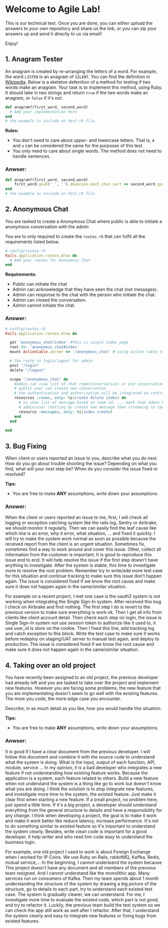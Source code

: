 # Welcome to Agile Lab!

This is our technical test. Once you are done, you can either upload the answers to your own repository and share us the link, or you can zip your answers up and send it directly to us via email!

Enjoy!

## 1. Anagram Tester

An anagram is created by re-arranging the letters of a word. For example, the word `LISTEN` is an anagram of `SILENT`.
You can find the definition in [Wikipedia](https://en.wikipedia.org/wiki/Anagram).
Below is a skeleton defenition of a method for testing if two words make an anagram. Your task is to implement this
method, using Ruby. It should take in two strings and return `true` if the two words make an anagram, or `false` if it's not.

```ruby
def anagram?(first_word, second_word)
  # Add your implementation here
end
# the example is include on test.rb file
```

**Rules:**
 - You don't need to care about upper- and lowercase letters. That is, `A` and `a` can be considered the same for the purposes of this test.
 - You only need to care about single words. The method does not need to handle sentences.
 
 

### Anwser: 

```ruby
def anagram?(first_word, second_word)
    first_word.gsub(' ', '').downcase.each_char.sort == second_word.gsub(' ', '').downcase.each_char.sort
end
# the example is include on test.rb file
```

## 2. Anonymous Chat

You are tasked to create a Anonymous Chat where public is able to initiate a anonymous conversation with the admin

You are to only required to create the `routes.rb` that can fulfil all the requirements listed below.

```ruby
# config/routes.rb
Rails.application.routes.draw do
  # Add your routes for Anonymous Chat
end

```

**Requirements:**
 - Public can initiate the chat
 - Admin can acknowledge that they have seen the chat (not messages).
 - Admin can response to the chat with the person who initiate the chat.
 - Admin can closed the conversation.
 - Admin cannot initiate the chat.

### Answer:
```ruby
# config/routes.rb
Rails.application.routes.draw do

  get 'anonymous_chat/index' #this is single index page
  root to: 'anonymous_chat#index'
  mount ActionCable.server => '/anonymous_chat' # using action cable to chat between admin and anonymous user

  # the route to login/logout for admin
  post "/login"
  delete "/logout"

  scope "/anonymous_chat" do
    #admin can view list of chat room(conversation) or end conversation
    # public user can create new conversation
    # the authentication and authorization will be integrated on controller
    resources :rooms, only: %i(create delete index) do 
      # to show list of message based on room id, ... mark that Admin have seen the chat (not messages).
      # admin/user chatting by create new message then streaming to specific chanel using action cable
      resource :messages, only: %i(index create)
    end
  end
  
end

```


## 3. Bug Fixing

When client or users reported an issue to you, describe what you do next.
How do you go about trouble shooting the issue? Depending on what you find, what will your next step be? When do you
consider the issue fixed or resolved?

**Tips:**
- You are free to make **ANY** assumptions, write down your assumptions.


### Answer:
When the client or users reported an issue to me, first, I will check all logging or exception catching system like the rails log, Sentry or Airbrake,  we should monitor it regularly. Then we can easily find the leaf cause like which line is an error, why it error, what situation, ... and fixed it quickly. I will try to make the system work normal as soon as possible because the received report from the client is an urgent situation. Sometimes fix, sometimes find a way to work around and cover this issue. Other, collect all information from the customer is important, It is good to reproduce this issue end to end. It will help resolve the issue if the first step doesn't have anything to investigate. 
After the system is stable, this time to investigate more to resolve the root problem. Remember try to write/add more test case for this situation and continue tracking to make sure this issue don't happen again. The issue is considered fixed if we know the root cause and make sure it does not happen again in the same/similar situation.

For example on a recent project, I met one case is the oauth2 system is not working when integrating the Single Sign-In system. After received this bug I check on Airbrake and find nothing. The first step I do is revert to the previous version to make sure everything is work ok. Then I get all info from clients like client account detail. Then check each step on login, the issue is Single Sign-In system not use session token to authorize like it used to, it use user_id is store on the cookie. Then I fixed this line, add tracking log and catch exception to this block. Write the test case to make sure it works before redeploy on staging/UAT server to manual test again, and deploy to production. The issue is considered fixed if we know the root cause and make sure it does not happen again in the same/similar situation.  

## 4. Taking over an old project

You have recently been assigned to an old project, the previous developer had already left and you are tasked to take over the project and implement new features.
However you are facing some problems, the new feature that you are implementating doesn't seem to go well with the existing features.
The more you code, the more edge case you encounter.

Describe, in as much detail as you like, how you would handle this situation.

**Tips:**
- You are free to make **ANY** assumptions, write down your assumptions.


### Anwser: 

It is good if I have a clear document from the previous developer. I will follow this document and combine it with the source code to understand what the system is doing. What is the input, output of each function, API, module, service ... In my opinion, it is a bad developer who integrates a new feature if not understanding how existing feature works. Because the application is a system, each feature related to others. Build a new feature when not understand the system is a thing like go to work but doesn't know what you are doing. I think the solution is to stop integrate new features, and investigate more time to the system, the existed feature. Just make it clear first when starting a new feature. If a small project, no problem here, just spend a little time. If it's a big project, a developer should understand everything from the general structure to details and have a responsibility for any change. I think when developing a project, the goal is to make it work and make it work better like reduce latency, increase performance. It's not to do something similar to existed feature so it's important to understand the system clearly. Besides, write clean code is important for a good developer, it help writer and who read him code easy to understand the business logic.

For example, one old project I used to work is about Foreign Exchange when I worked for IP Coins. We use Ruby on Rails, rabbitMQ, Kaffka, Redis, mutual service,... In the beginning, I cannot understand the system because This project doesn't have any document and all members of the previous team resigned. And I cannot understand like the monolithic app. Many services run on consumers of Kafka. Then my team spends about 1 month understanding the structure of the system by drawing a big picture of the structure, go to details to each part, try to understand each existed test case. The system is gradually clearer, we can understand. For me, I investigate more time to evaluate the existed code, which part is not good, and try to refactor it. Luckily, the previous team build the test system so we can check the app still work as well after I refactor. After that, I understand the system clearly and easy to integrate new features or fixing bugs from existed features.